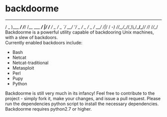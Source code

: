 # backdoorme
   ___           __      __              __  ___
  / _ )___ _____/ /_____/ /__  ___  ____/  |/  /__ 
 / _  / _ `/ __/  '_/ _  / _ \/ _ \/ __/ /|_/ / -_)
/____/\_,_/\__/_/\_\\\\_,_/\___/\___/_/ /_/  /_/\__/ 
 Backdoorme is a powerful utility capable of backdooring Unix machines, with a slew of backdoors.    
 Currently enabled backdoors include:
 
  - Bash
  - Netcat
  - Netcat-traditional
  - Metasploit
  - Perl
  - Pupy
  - Python

 Backdoorme is still very much in its infancy! Feel free to contribute to the project - simply fork it, make your changes, and issue a pull request. 
 Please run the dependencies python script to install the necessary dependencies. Backdoorme requires python2.7 or higher.
